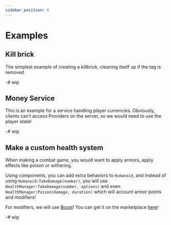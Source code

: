 ```yaml
---
sidebar_position: 6
---
```


# Examples

## Kill brick

The simplest example of creating a killbrick, cleaning itself up if the tag is removed.

-# wip

## Money Service

This is an example for a service handling player currencies. Obviously, clients can't access Providers on the server, so we would need to use the player state!

-# wip

## Make a custom health system

When making a combat game, you would want to apply armors, apply effects like poison or withering.

Using components, you can add extra behaviors to `Humanoid`, and instead of using `Humanoid:TakeDamage(number)`, you will use `HealthManager:TakeDamage(number, options)` and even `HealthManager:Poison(damage, duration)` which will account armor points and modifiers!

For modifiers, we will use [Boost](https://devforum.roblox.com/t/boost-dynamic-number-manipulation/2786416)! You can get it on the marketplace [here](https://create.roblox.com/marketplace/asset/15931813099/Boost%3Fkeyword=&pageNumber=&pagePosition=)!

-# wip
